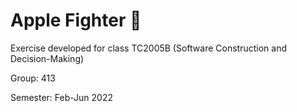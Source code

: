 # Apple Fighter 🍎

Exercise developed for class TC2005B (Software Construction and Decision-Making)

Group: 413

Semester: Feb-Jun 2022
